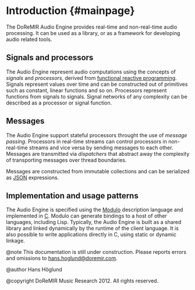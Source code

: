 
# Introduction {#mainpage}

The DoReMIR Audio Engine provides real-time and non-real-time audio processing. 
It can be used as a library, or as a framework for developing audio related tools.

## Signals and processors

The Audio Engine represent audio computations using the concepts of *signals* and *processors*, derived from
[functional reactive programming][frp]. Signals represent values over time and can be constructed out of
primitives such as constant, linear functions and so on. Processors represent functions from signals to signals.
Signal networks of any complexity can be described as a processor or signal function.

## Messages

The Audio Engine support stateful processors throught the use of *message passing*. Processors in real-time
streams can control processors in non-real-time streams and vice versa by sending messages to each other.
Messages are transmitted via *dispatchers* that abstract away the complexity of transporting messages over 
thread boundaries.

Messages are constructed from immutable collections and can be serialized as [JSON][json]
expressions.

## Implementation and usage patterns

The Audio Engine is specified using the [Modulo][modulo] description language
and implemented in [C][c99]. Modulo can generate bindings to a host of other
languages, including Lisp. Typically, the Audio Engine is built as a shared library and linked dynamically
by the runtime of the client language. It is also possible to write applications directly in C, using static
or dynamic linkage.

@note 
    This documentation is still under construction. 
    Please reports errors and omissions to <hans.hoglund@doremir.com>.

@author 
    Hans Höglund

@copyright 
    DoReMIR Music Research 2012. All rights reserved.


[frp]:      http://stackoverflow.com/questions/1028250/what-is-functional-reactive-programming
[modulo]:   https://github.com/hanshoglund/modulo
[c99]:      http://en.wikipedia.org/wiki/C99
[json]:     http://www.json.org/